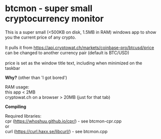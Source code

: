# btcmon - super small cryptocurrency monitor

This is a super small (<500KB on disk, 1.5MB in RAM) windows app to show you the current price of any crypto. <br><br>
It pulls it from https://api.cryptowat.ch/markets/coinbase-pro/btcusd/price  <br>
can be changed to another currency pair (default is BTC/USD)<br><br>
price is set as the window title text, including when minimized on the taskbar <br>

<b>Why?</b>
(other than 'I got bored')

RAM usage:<br>
this app < 2MB <br>
cryptowat.ch on a browser > 20MB (just for that tab)  <br>

<b>Compiling</b>

Required libraries:<br>
cpr (https://whoshuu.github.io/cpr/) - see btcmon-cpr.cpp<br>
or<br>
curl (https://curl.haxx.se/libcurl/) - see btcmon.cpp

